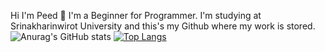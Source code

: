 Hi I'm Peed 👋
  I'm a Beginner for Programmer. I'm studying at Srinakharinwirot University and this's my Github where my work is stored.
![Anurag's GitHub stats](https://github-readme-stats.vercel.app/api?username=M6xbom1&show_icons=true&theme=tokyonight) [![Top Langs](https://github-readme-stats.vercel.app/api/top-langs/?username=M6xbom1&layout=compact&theme=tokyonight)](https://github.com/anuraghazra/github-readme-stats)


